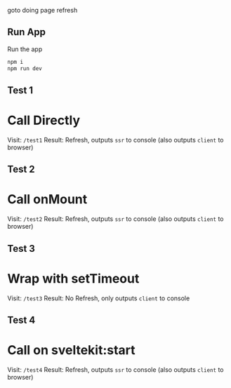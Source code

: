 goto doing page refresh 

## Run App

Run the app
```bash
npm i
npm run dev
```

## Test 1
# Call Directly
Visit: `/test1` 
Result: Refresh, outputs `ssr` to console (also outputs `client` to browser)

## Test 2
# Call onMount
Visit: `/test2` 
Result: Refresh, outputs `ssr` to console (also outputs `client` to browser)

## Test 3
# Wrap with setTimeout
Visit: `/test3` 
Result: No Refresh, only outputs `client` to console

## Test 4
# Call on sveltekit:start
Visit: `/test4` 
Result: Refresh, outputs `ssr` to console (also outputs `client` to browser)